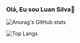 ### Olá, Eu sou Luan Silva👋

![Anurag's GitHub stats](https://github-readme-stats.vercel.app/api?username=meadowmage&theme=tokyonight&show_icons=true)

![Top Langs](https://github-readme-stats.vercel.app/api/top-langs/?username=meadowmage&hide_progress=true)



<!--
**meadowmage/meadowmage** is a ✨ _special_ ✨ repository because its `README.md` (this file) appears on your GitHub profile.

Here are some ideas to get you started:

- 🔭 I’m currently working on ...
- 🌱 I’m currently learning ...
- 👯 I’m looking to collaborate on ...
- 🤔 I’m looking for help with ...
- 💬 Ask me about ...
- 📫 How to reach me: ...
- 😄 Pronouns: ...
- ⚡ Fun fact: ...
-->
